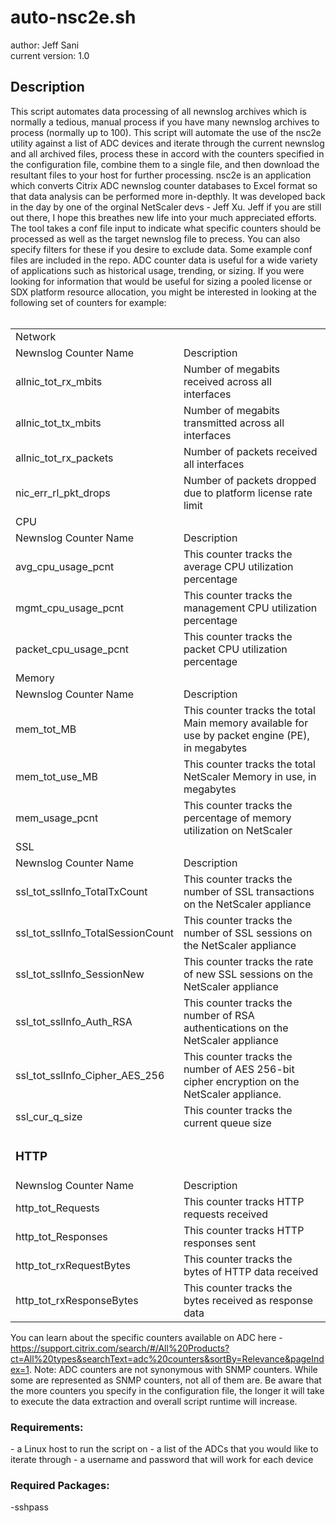 # auto-nsc2e.sh
author: Jeff Sani</br>
current version: 1.0</br>
<h2>Description</h2>
This script automates data processing of all newnslog archives which is normally a tedious, manual process if you have many newnslog archives to process (normally up to 100).  This script will automate the use of the nsc2e utility against a list of ADC devices and iterate through the current newnslog and all archived files, process these in accord with the counters specified in the configuration file, combine them to a single file, and then download the resultant files to your host for further processing.  nsc2e is an application which converts Citrix ADC newnslog counter databases to Excel format so that data analysis can be performed more in-depthly.  It was developed back in the day by one of the orginal NetScaler devs - Jeff Xu.  Jeff if you are still out there, I hope this breathes new life into your much appreciated efforts.  The tool takes a conf file input to indicate what specific counters should be processed as well as the target newnslog file to precess.  You can also specify filters for these if you desire to exclude data.  Some example conf files are included in the repo.  ADC counter data is useful for a wide variety of applications such as historical usage, trending, or sizing.  If you were looking for information that would be useful for sizing a pooled license or SDX platform resource allocation, you might be interested in looking at the following set of counters for example:
</br></br>
<table>
  <tr><td colspan="2">Network</td></tr>
  <td>Newnslog Counter Name</td><td>Description</td>
  <tr><td>allnic_tot_rx_mbits</td><td>Number of megabits received across all interfaces</td></tr>
  <tr><td>allnic_tot_tx_mbits</td><td>Number of megabits transmitted across all interfaces</td></tr>
  <tr><td>allnic_tot_rx_packets</td><td>Number of packets received all interfaces</td></tr>
  <tr><td>nic_err_rl_pkt_drops</td><td>Number of packets dropped due to platform license rate limit</td></tr>
  <tr><td colspan="2">CPU</td></tr>
  <td>Newnslog Counter Name</td><td>Description</td>
  <tr><td>avg_cpu_usage_pcnt</td><td>This counter tracks the average CPU utilization percentage</td></tr>
  <tr><td>mgmt_cpu_usage_pcnt</td><td> 	This counter tracks the management CPU utilization percentage</td></tr>
  <tr><td>packet_cpu_usage_pcnt</td><td>This counter tracks the packet CPU utilization percentage</td></tr>
  <tr><td colspan="2">Memory</td></tr>
  <td>Newnslog Counter Name</td><td>Description</td>
  <tr><td>mem_tot_MB</td><td>This counter tracks the total Main memory available for use by packet engine (PE), in megabytes</td></tr>
  <tr><td>mem_tot_use_MB</td><td>This counter tracks the total NetScaler Memory in use, in megabytes</td></tr>
  <tr><td>mem_usage_pcnt</td><td>This counter tracks the percentage of memory utilization on NetScaler</td></tr>
  <tr><td colspan="2">SSL</td></tr>
  <td>Newnslog Counter Name</td><td>Description</td>
  <tr><td>ssl_tot_sslInfo_TotalTxCount</td><td>This counter tracks the number of SSL transactions on the NetScaler appliance</td></tr>
  <tr><td>ssl_tot_sslInfo_TotalSessionCount</td><td>This counter tracks the number of SSL sessions on the NetScaler appliance</td></tr>
  <tr><td>ssl_tot_sslInfo_SessionNew</td><td>This counter tracks the rate of new SSL sessions on the NetScaler appliance</td></tr> 
  <tr><td>ssl_tot_sslInfo_Auth_RSA</td><td>This counter tracks the number of RSA authentications on the NetScaler appliance</td></tr>
  <tr><td>ssl_tot_sslInfo_Cipher_AES_256</td><td>This counter tracks the number of AES 256-bit cipher encryption on the NetScaler appliance.</td></tr>
  <tr><td>ssl_cur_q_size</td><td>This counter tracks the current queue size</td></tr>
  <tr><td colspan="2"><h3>HTTP</h3></td></tr>
  <td>Newnslog Counter Name</td><td>Description</td>
  <tr><td>http_tot_Requests</td><td>This counter tracks HTTP requests received</td></tr>
  <tr><td>http_tot_Responses</td><td>This counter tracks HTTP responses sent</td></tr>
  <tr><td>http_tot_rxRequestBytes</td><td>This counter tracks the bytes of HTTP data received</td></tr>
  <tr><td>http_tot_rxResponseBytes</td><td>This counter tracks the bytes received as response data</td></tr>
</table>

You can learn about the specific counters available on ADC here - https://support.citrix.com/search/#/All%20Products?ct=All%20types&searchText=adc%20counters&sortBy=Relevance&pageIndex=1.  Note: ADC counters are not synonymous with SNMP counters. While some are represented as SNMP counters, not all of them are.  Be aware that the more counters you specify in the configuration file, the longer it will take to execute the data extraction and overall script runtime will increase.

<h3>Requirements:</h3>
- a Linux host to run the script on
- a list of the ADCs that you would like to iterate through
- a username and password that will work for each device

<h3>Required Packages:</h3>
-sshpass
